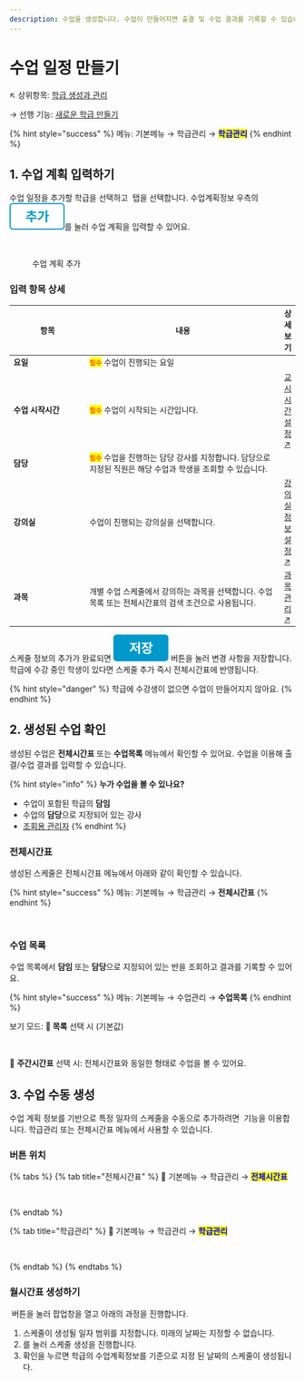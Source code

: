 ```yaml
---
description: 수업을 생성합니다. 수업이 만들어지면 출결 및 수업 결과를 기록할 수 있습니다.
---
```


# 수업 일정 만들기

↖ 상위항목: [학급 생성과 관리](./)

→ 선행 기능: [새로운 학급 만들기](add-class.md)

{% hint style="success" %}
메뉴: 기본메뉴 → 학급관리 → <mark style="color:blue;">**학급관리**</mark>
{% endhint %}

## 1. 수업 계획 입력하기

수업 일정을 추가할 학급을 선택하고 <img src="../../.gitbook/assets/tab_수업계획정보.svg" alt="" data-size="line"> 탭을 선택합니다. 수업계획정보 우측의 <img src="../../.gitbook/assets/btn_추가.png" alt="" data-size="line">를 눌러 수업 계획을 입력할 수 있어요.

<figure><img src="../../.gitbook/assets/수업 계획 정보 입력.png" alt=""><figcaption><p>수업 계획 추가</p></figcaption></figure>

### 입력 항목 상세

<table><thead><tr><th width="150">항목</th><th width="417">내용</th><th>상세 보기</th></tr></thead><tbody><tr><td><strong>요일</strong></td><td><mark style="color:red;"><code>필수</code></mark> 수업이 진행되는 요일</td><td></td></tr><tr><td><strong>수업</strong> <strong>시작시간</strong></td><td><mark style="color:red;"><code>필수</code></mark> 수업이 시작되는 시간입니다. </td><td><a href="../class-setting/time.md">교시 시간 설정↗</a></td></tr><tr><td><strong>담당</strong></td><td><mark style="color:red;"><code>필수</code></mark> 수업을 진행하는 담당 강사를 지정합니다. 담당으로 지정된 직원은 해당 수업과 학생을 조회할 수 있습니다.</td><td></td></tr><tr><td><strong>강의실</strong></td><td>수업이 진행되는 강의실을 선택합니다.</td><td><a href="../class-setting/room.md">강의실 정보 설정↗</a></td></tr><tr><td><strong>과목</strong></td><td>개별 수업 스케줄에서 강의하는 과목을 선택합니다. 수업목록 또는 전체시간표의 검색 조건으로 사용됩니다.</td><td><a href="../class-setting/subject.md">과목 관리↗</a></td></tr></tbody></table>

스케줄 정보의 추가가 완료되면 <img src="../../.gitbook/assets/btn_save.png" alt="" data-size="line"> 버튼을 눌러 변경 사항을 저장합니다. 학급에 수강 중인 학생이 있다면 스케줄 추가 즉시 전체시간표에 반영됩니다.

{% hint style="danger" %}
학급에 수강생이 없으면 수업이 만들어지지 않아요.
{% endhint %}

## 2. 생성된 수업 확인

생성된 수업은 **전체시간표** 또는 **수업목록** 메뉴에서 확인할 수 있어요. 수업을 이용해 출결/수업 결과를 입력할 수 있습니다.

{% hint style="info" %}
**누가 수업을 볼 수 있나요?**

* 수업이 포함된 학급의 **담임**
* 수업의 **담당**으로 지정되어 있는 강사
* [조회용 관리자](../staff-basic/adding.md#5)
{% endhint %}

### 전체시간표

생성된 스케줄은 전체시간표 메뉴에서 아래와 같이 확인할 수 있습니다.

{% hint style="success" %}
메뉴: 기본메뉴 → 학급관리 → **전체시간표**
{% endhint %}

<figure><img src="../../.gitbook/assets/수업보기_전체시간표.png" alt=""><figcaption></figcaption></figure>

### 수업 목록

수업 목록에서 **담임** 또는 **담당**으로 지정되어 있는 반을 조회하고 결과를 기록할 수 있어요.

{% hint style="success" %}
메뉴: 기본메뉴 → 수업관리 → **수업목록**
{% endhint %}

보기 모드: **🔘 목록** 선택 시 (기본값)

<figure><img src="../../.gitbook/assets/수업목록_목록형태.png" alt=""><figcaption></figcaption></figure>

🔘 **주간시간표** 선택 시: 전체시간표와 동일한 형태로 수업을 볼 수 있어요.

## 3. 수업 수동 생성

수업 계획 정보를 기반으로 특정 일자의 스케줄을 수동으로 추가하려면 <img src="../../.gitbook/assets/btn_월시간표생성.png" alt="" data-size="line"> 기능을 이용합니다. 학급관리 또는 전체시간표 메뉴에서 사용할 수 있습니다.

### 버튼 위치

{% tabs %}
{% tab title="전체시간표" %}
🧭️  기본메뉴 → 학급관리 → <mark style="color:blue;">**전체시간표**</mark>

<figure><img src="../../.gitbook/assets/전체시간표_월시간표생성.png" alt=""><figcaption></figcaption></figure>
{% endtab %}

{% tab title="학급관리" %}
🧭  기본메뉴 → 학급관리 → <mark style="color:blue;">**학급관리**</mark>

<figure><img src="../../.gitbook/assets/학급관리_월시간표생성.png" alt=""><figcaption></figcaption></figure>
{% endtab %}
{% endtabs %}

### 월시간표 생성하기

<img src="../../.gitbook/assets/btn_월시간표생성.png" alt="" data-size="line"> 버튼을 눌러 팝업창을 열고 아래의 과정을 진행합니다.

1. 스케줄이 생성될 일자 범위를 지정합니다. 미래의 날짜는 지정할 수 없습니다.
2. <img src="../../.gitbook/assets/btn_생성하기.png" alt="" data-size="line">를 눌러 스케줄 생성을 진행합니다.
3. 확인을 누르면 학급의 수업계획정보를 기준으로 지정 된 날짜의 스케줄이 생성됩니다.

<figure><img src="../../.gitbook/assets/월시간표생성.png" alt=""><figcaption></figcaption></figure>
